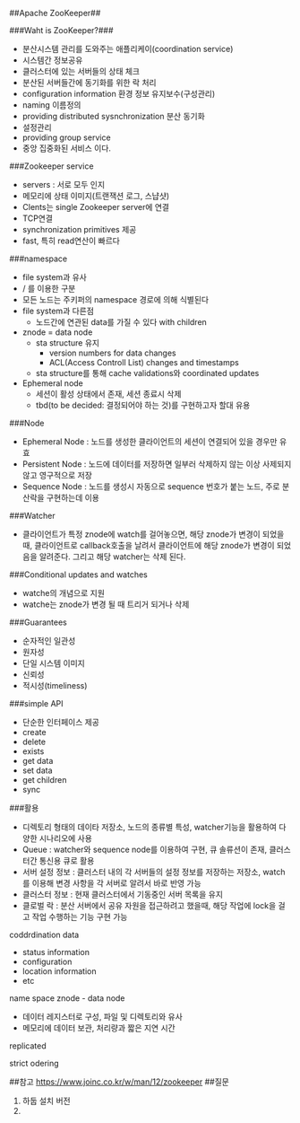 ##Apache ZooKeeper##

###Waht is ZooKeeper?###
- 분산시스템 관리를 도와주는 애플리케이(coordination service)
- 시스템간 정보공유
- 클러스터에 있는 서버들의 상태 체크
- 분산된 서버들간에 동기화를 위한 락 처리
- configuration information 환경 정보 유지보수(구성관리)
- naming 이름정의
- providing distributed sysnchronization 분산 동기화
- 설정관리
- providing group service 
- 중앙 집중화된 서비스 이다.

###Zookeeper service
- servers : 서로 모두 인지
- 메모리에 상태 이미지(트랜잭션 로그, 스냡샷)
- Clents는 single Zookeeper server에 연결
- TCP연결
- synchronization primitives 제공
- fast, 특히 read연산이 빠르다

###namespace
- file system과 유사
- / 를 이용한 구분
- 모든 노드는 주키퍼의 namespace 경로에 의해 식별된다
- file system과 다른점
	- 노드간에 연관된 data를 가질 수 있다 with children
- znode = data node
	- sta structure 유지 
		- version numbers for data changes
		- ACL(Access Controll List) changes and timestamps
	- sta structure를 통해 cache validations와 coordinated updates 
- Ephemeral node
	- 세션이 활성 상태에서 존재, 세션 종료시 삭제 
	- tbd(to be decided: 결정되어야 하는 것)를 구현하고자 할대 유용 

###Node
- Ephemeral Node : 노드를 생성한 클라이언트의 세션이 연결되어 있을 경우만 유효
- Persistent Node : 노드에 데이터를 저장하면 일부러 삭제하지 않는 이상 사제되지 않고 영구적으로 저장 
- Sequence Node : 노드를 생성시 자동으로 sequence 번호가 붙는 노드, 주로 분산락을 구현하는데 이용

###Watcher
- 클라이언트가 특정 znode에 watch를 걸어놓으면, 해당 znode가 변경이 되었을때, 클라이언트로 callback호출을 날려서 클라이언트에 해당 znode가 변경이 되었음을 알려준다. 그리고 해당 watcher는 삭제 된다.

###Conditional updates and watches
- watche의 개념으로 지원
- watche는 znode가 변경 될 때 트리거 되거나 삭제

###Guarantees
- 순자적인 일관성
- 원자성
- 단일 시스템 이미지
- 신뢰성
- 적시성(timeliness)

###simple API
- 단순한 인터페이스 제공
- create
- delete
- exists
- get data
- set data
- get children
- sync

###활용
- 디렉토리 형태의 데이타 저장소, 노드의 종류별 특성, watcher기능을 활용하여 다양한 시나리오에 사용
- Queue : watcher와 sequence node를 이용하여 구현, 큐 솔류션이 존재, 클러스터간 통신용 큐로 활용
- 서버 설정 정보 : 클러스터 내의 각 서버들의 설정 정보를 저장하는 저장소, watch를 이용해 변경 사항을 각 서버로 알려서 바로 반영 가능
- 클러스터 정보 : 현재 클러스터에서 기동중인 서버 목록을 유지
- 클로벌 락 : 분산 서버에서 공유 자원을 접근하려고 했을때, 해당 작업에 lock을 걸고 작업 수행하는 기능 구현 가능 


coddrdination data
- status information
- configuration
- location information
- etc


name space
znode - data node
- 데이터 레지스터로 구성, 파일 및 디렉토리와 유사
- 메모리에 데이터 보관, 처리량과 짧은 지연 시간

replicated

strict odering


##참고
https://www.joinc.co.kr/w/man/12/zookeeper
##질문
1. 하둡 설치 버전
2. 